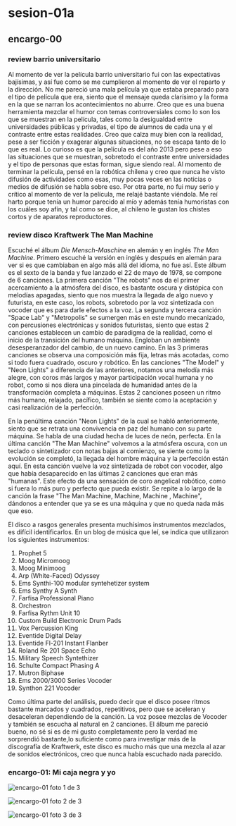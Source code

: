 # sesion-01a

## encargo-00

### review barrio universitario

Al momento de ver la película barrio universitario fui con las expectativas bajísimas, y así fue como se me cumplieron al momento de ver el reparto y la dirección. No me pareció una mala película ya que estaba preparado para el tipo de película que era, siento que el mensaje queda clarísimo y la forma en la que se narran los acontecimientos no aburre. Creo que es una buena herramienta mezclar el humor con temas controversiales como lo son los que se muestran en la película, tales como la desigualdad entre universidades públicas y privadas, el tipo de alumnos de cada una y el contraste entre estas realidades. Creo que calza muy bien con la realidad, pese a ser ficción y exagerar algunas situaciones, no se escapa tanto de lo que es real. Lo curioso es que la película es del año 2013 pero pese a eso las situaciones que se muestran, sobretodo el contraste entre universidades y el tipo de personas que estas forman, sigue siendo real. Al momento de terminar la película, pensé en la robótica chilena y creo que nunca he visto difusión de actividades como esas, muy pocas veces en las noticias o medios de difusión se habla sobre eso. Por otra parte, no fui muy serio y crítico al momento de ver la película, me relajé bastante viéndola. Me reí harto porque tenía un humor parecido al mío y además tenía humoristas con los cuáles soy afín, y tal como se dice, al chileno le gustan los chistes cortos y de aparatos reproductores.

### review disco Kraftwerk The Man Machine

Escuché el álbum _Die Mensch-Maschine_ en alemán y en inglés _The Man Machine_. Primero escuché la versión en inglés y después en alemán para ver si es que cambiaban en algo más allá del idioma, no fue así. Este álbum es el sexto de la banda y fue lanzado el 22 de mayo de 1978, se compone de 6 canciones. La primera canción "The robots" nos da el primer acercamiento a la atmósfera del disco, es bastante oscura y distópica con melodías apagadas, siento que nos muestra la llegada de algo nuevo y futurista, en este caso, los robots, sobretodo por la voz sintetizada con vocoder que es para darle efectos a la voz. La segunda y tercera canción "Space Lab" y "Metropolis" se sumergen más en este mundo mecanizado, con percusiones electrónicas y sonidos futuristas, siento que estas 2 canciones establecen un cambio de paradigma de la realidad, como el inicio de la transición del humano máquina. Engloban un ambiente desesperanzador del cambio, de un nuevo camino. En las 3 primeras canciones se observa una composición más fija, letras más acotadas, como si todo fuera cuadrado, oscuro y robótico. En las canciones "The Model" y "Neon Lights" a diferencia de las anteriores, notamos una melodía más alegre, con coros más largos y mayor participación vocal humana y no robot, como si nos diera una pincelada de humanidad antes de la transformación completa a máquinas. Estas 2 canciones poseen un ritmo más humano, relajado, pacífico, también se siente como la aceptación y casi realización de la perfección.

En la penúltima canción "Neon Lights" de la cual se habló anteriormente, siento que se retrata una convivencia en paz del humano con su parte máquina. Se habla de una ciudad hecha de luces de neón, perfecta. En la última canción "The Man Machine" volvemos a la atmósfera oscura, con un teclado o sintetizador con notas bajas al comienzo, se siente como la evolución se completó, la llegada del hombre máquina y la perfección están aquí. En esta canción vuelve la voz sintetizada de robot con vocoder, algo que había desaparecido en las últimas 2 canciones que eran más "humanas". Este efecto da una sensación de coro angelical robótico, como si fuera lo más puro y perfecto que pueda existir. Se repite a lo largo de la canción la frase "The Man Machine, Machine, Machine , Machine", dándonos a entender que ya se es una máquina y que no queda nada más que eso.

El disco a rasgos generales presenta muchísimos instrumentos mezclados, es difícil identificarlos. En un blog de música que leí, se indica que utilizaron los siguientes instrumentos:

1. Prophet 5
2. Moog Micromoog
3. Moog Minimoog
4. Arp (White-Faced) Odyssey
5. Ems Synthi-100 modular syntehetizer system
6. Ems Synthy A Synth
7. Farfisa Professional Piano
8. Orchestron
9. Farfisa Rythm Unit 10
10. Custom Build Electronic Drum Pads
11. Vox Percussion King
12. Eventide Digital Delay
13. Eventide Fl-201 Instant Flanber
14. Roland Re 201 Space Echo
15. Military Speech Syntethizer
16. Schulte Compact Phasing A
17. Mutron Biphase
18. Ems 2000/3000 Series Vocoder
19. Synthon 221 Vocoder

Como última parte del análisis, puedo decir que el disco posee ritmos bastante marcados y cuadrados, repetitivos, pero que se aceleran y desaceleran dependiendo de la canción. La voz posee mezclas de Vocoder y también se escucha al natural en 2 canciones. El álbum me pareció bueno, no sé si es de mi gusto completamente pero la verdad me sorprendió bastante,lo suficiente como para investigar más de la discografía de Kraftwerk, este disco es mucho más que una mezcla al azar de sonidos electrónicos, creo que nunca había escuchado nada parecido.

### encargo-01: Mi caja negra y yo

![encargo-01 foto 1 de 3](./archivos/encargo-01-foto-01.jpg)

![encargo-01 foto 2 de 3](./archivos/encargo-01-foto-02.jpg)

![encargo-01 foto 3 de 3](./archivos/encargo-01-foto-03.jpg)
